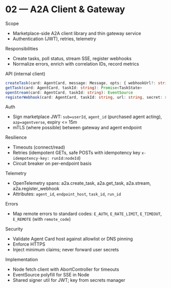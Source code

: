 # 02 — A2A Client & Gateway

Scope
- Marketplace-side A2A client library and thin gateway service
- Authentication (JWT), retries, telemetry

Responsibilities
- Create tasks, poll status, stream SSE, register webhooks
- Normalize errors, enrich with correlation IDs, record metrics

API (internal client)
```ts
createTask(card: AgentCard, message: Message, opts: { webhookUrl?: string }): Promise<{ taskId: string }>
getTask(card: AgentCard, taskId: string): Promise<TaskState>
openStream(card: AgentCard, taskId: string): EventSource
registerWebhook(card: AgentCard, taskId: string, url: string, secret: string): Promise<void>
```

Auth
- Sign marketplace JWT: `sub=userId`, `agent_id` (purchased agent acting), `azp=agentverse`, expiry <= 15m
- mTLS (where possible) between gateway and agent endpoint

Resilience
- Timeouts (connect/read)
- Retries (idempotent GETs, safe POSTs with idempotency key `x-idempotency-key: runId:nodeId`)
- Circuit breaker on per-endpoint basis

Telemetry
- OpenTelemetry spans: a2a.create_task, a2a.get_task, a2a.stream, a2a.register_webhook
- Attributes: `agent_id`, `endpoint_host`, `task_id`, `run_id`

Errors
- Map remote errors to standard codes: `E_AUTH`, `E_RATE_LIMIT`, `E_TIMEOUT`, `E_REMOTE` (with `remote_code`)

Security
- Validate Agent Card host against allowlist or DNS pinning
- Enforce HTTPS
- Inject minimum claims; never forward user secrets

Implementation
- Node fetch client with AbortController for timeouts
- EventSource polyfill for SSE in Node
- Shared signer util for JWT; key from secrets manager